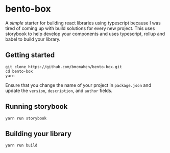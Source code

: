 # bento-box

A _simple_ starter for building react libraries using typescript because I was tired of coming up with build solutions for every new project. This uses storybook to help develop your components and uses typescript, rollup and babel to build your library.

## Getting started

```
git clone https://github.com/bmcmahen/bento-box.git
cd bento-box
yarn
```

Ensure that you change the name of your project in `package.json` and update the `version`, `description`, and `author` fields.

## Running storybook

```
yarn run storybook
```

## Building your library

```
yarn run build
```
